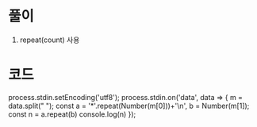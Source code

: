 # 풀이

1. repeat(count) 사용

# 코드

process.stdin.setEncoding('utf8');
process.stdin.on('data', data => {
m = data.split(" ");
const a = '\*'.repeat(Number(m[0]))+'\n', b = Number(m[1]);
const n = a.repeat(b)
console.log(n)
});

```js

```
